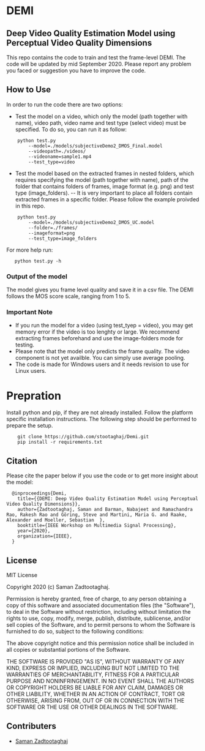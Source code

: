 # DEMI
## Deep Video Quality Estimation Model using Perceptual Video Quality Dimensions

This repo contains the code to train and test the frame-level DEMI. The code will be updated by mid September 2020.
Please report any problem you faced or suggestion you have to improve the code. 

## How to Use
In order to run the code there are two options:
- Test the model on a video, which only the model (path together with name), video path, video name and test type (select video) must be specified. To do so, you can run it as follow:

```
    python test.py 
        --model=./models/subjectiveDemo2_DMOS_Final.model 
        --videopath=./videos/ 
        --videoname=sample1.mp4 
        --test_type=video
```

- Test the model based on the extracted frames in nested folders, which requires specifying the model (path together with name), path of the folder that contains folders of frames, image format (e.g. png) and test type (image_folders). 
  -- It is very important to place all folders contain extracted frames in a specific folder. Please follow the example proivded in this repo.   

```
    python test.py 
        --model=./models/subjectiveDemo2_DMOS_UC.model
        --folder=./frames/ 
        --imageformat=png 
        --test_type=image_folders
```

 For more help run:
 ```
    python test.py -h
```

### Output of the model
The model gives you frame level quality and save it in a csv file. The DEMI follows the MOS score scale, ranging from 1 to 5.

### Important Note
- If you run the model for a video (using test_tyep = video), you may get memory error if the video is too lenghty or large. We recommend extracting frames beforehand and use the image-folders mode for testing.
- Please note that the model only predicts the frame quality. The video component is not yet availble. You can simply use average pooling.  
- The code is made for Windows users and it needs revision to use for Linux users.


# Prepration 
Install python and pip, if they are not already installed. Follow the platform specific installation instructions. The following step should be performed to prepare the setup.
```
    git clone https://github.com/stootaghaj/Demi.git 
    pip install -r requirements.txt
```


## Citation 
Please cite the paper below if you use the code or to get more insight about the model:
```
  @inproceedings{Demi,
    title={{DEMI: Deep Video Quality Estimation Model using Perceptual Video Quality Dimensions}},
    author={Zadtootaghaj, Saman and Barman, Nabajeet and Ramachandra Rao, Rakesh Rao and Göring, Steve and Martini, Maria G. and Raake, Alexander and Moeller, Sebastian  },
    booktitle={IEEE Workshop on Multimedia Signal Processing},
    year={2020},
    organization={IEEE},
  }
```


## License 

MIT License

Copyright 2020 (c) Saman Zadtootaghaj.

Permission is hereby granted, free of charge, to any person obtaining a copy of this software and associated documentation files (the "Software"), to deal in the Software without restriction, including without limitation the rights to use, copy, modify, merge, publish, distribute, sublicense, and/or sell copies of the Software, and to permit persons to whom the Software is furnished to do so, subject to the following conditions:

The above copyright notice and this permission notice shall be included in all copies or substantial portions of the Software.

THE SOFTWARE IS PROVIDED "AS IS", WITHOUT WARRANTY OF ANY KIND, EXPRESS OR IMPLIED, INCLUDING BUT NOT LIMITED TO THE WARRANTIES OF MERCHANTABILITY, FITNESS FOR A PARTICULAR PURPOSE AND NONINFRINGEMENT. IN NO EVENT SHALL THE AUTHORS OR COPYRIGHT HOLDERS BE LIABLE FOR ANY CLAIM, DAMAGES OR OTHER LIABILITY, WHETHER IN AN ACTION OF CONTRACT, TORT OR OTHERWISE, ARISING FROM, OUT OF OR IN CONNECTION WITH THE SOFTWARE OR THE USE OR OTHER DEALINGS IN THE SOFTWARE.

## Contributers 

- [Saman Zadtootaghaj](https://www.qu.tu-berlin.de/menue/team/researchers/zadtootahaj_saman/)


